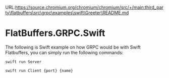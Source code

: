 URL:https://source.chromium.org/chromium/chromium/src/+/main:third_party\flatbuffers\src\grpc\examples\swift\Greeter\README.md
# FlatBuffers.GRPC.Swift

The following is Swift example on how GRPC would be with Swift Flatbuffers, you can simply run the following commands:

`swift run Server`

`swift run Client {port} {name}`
